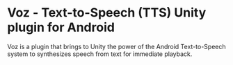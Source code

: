 # Voz - Text-to-Speech (TTS) Unity plugin for Android
Voz is a plugin that brings to Unity the power of the Android Text-to-Speech system to synthesizes speech from text for immediate playback.
